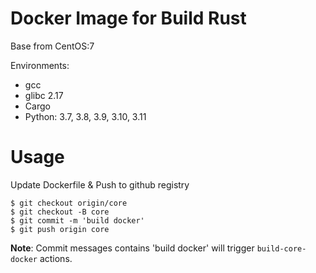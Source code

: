 # Docker Image for Build Rust

Base from CentOS:7

Environments:

* gcc
* glibc 2.17
* Cargo
* Python: 3.7, 3.8, 3.9, 3.10, 3.11

# Usage

Update Dockerfile & Push to github registry

```
$ git checkout origin/core
$ git checkout -B core
$ git commit -m 'build docker'
$ git push origin core
```

**Note**: Commit messages contains 'build docker' will trigger `build-core-docker` actions.
